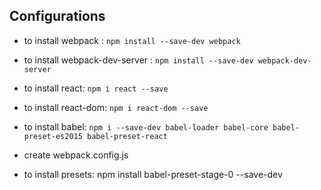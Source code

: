 ## Configurations
- to install webpack : `npm install --save-dev webpack`
- to install webpack-dev-server : `npm install --save-dev webpack-dev-server`
- to install react: `npm i react --save`
- to install react-dom: `npm i react-dom --save`
- to install babel: `npm i --save-dev babel-loader babel-core babel-preset-es2015 babel-preset-react`

- create webpack.config.js

- to install presets: npm install babel-preset-stage-0 --save-dev
